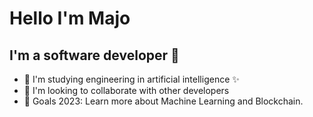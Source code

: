 # Hello I'm Majo

## I'm a software developer 👋

- 🌱 I'm studying engineering in artificial intelligence :sparkles:
- :hugs: I'm looking to collaborate with other developers
- 🥅 Goals 2023: Learn more about Machine Learning and Blockchain.
